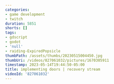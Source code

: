 ```yaml
---
categories:
- game development
- twitch
duration: 5851
shorts: []
tags:
- gdscript
- godot
- 'null'
- raiding-ExpiredPopsicle
thumbPath: /assets/thumbs/20230515004450.jpg
thumbUri: /videos/827061032/pictures/1670305911
timestamp: 2023-05-14T19:44:50-05:00
title: implementing doors | recovery stream
videoId: '827061032'
---
```

